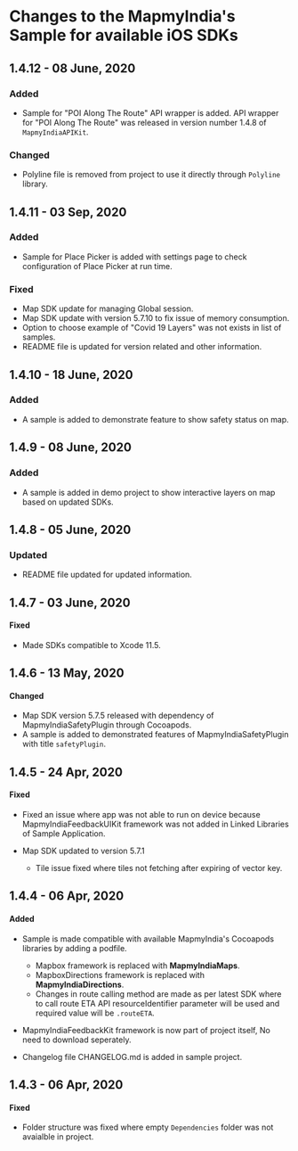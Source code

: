 # Changes to the MapmyIndia's Sample for available iOS SDKs

## 1.4.12 - 08 June, 2020

### Added

- Sample for "POI Along The Route" API wrapper is added. API wrapper for "POI Along The Route" was released in version number 1.4.8 of `MapmyIndiaAPIKit`.

### Changed

- Polyline file is removed from project to use it directly through `Polyline` library.

## 1.4.11 - 03 Sep, 2020

### Added

- Sample for Place Picker is added with settings page to check configuration of Place Picker at run time.

### Fixed

- Map SDK update for managing Global session.
- Map SDK update with version 5.7.10 to fix issue of memory consumption. 
- Option to choose example of "Covid 19 Layers" was not exists in list of samples.
- README file is updated for version related and other information.

## 1.4.10 - 18 June, 2020

### Added

- A sample is added to demonstrate feature to show safety status on map.

## 1.4.9 - 08 June, 2020

### Added

- A sample is added in demo project to show interactive layers on map based on updated SDKs.

## 1.4.8 - 05 June, 2020

### Updated

- README file updated for updated information.

## 1.4.7 - 03 June, 2020

#### Fixed

- Made SDKs compatible to Xcode 11.5.

## 1.4.6 - 13 May, 2020

#### Changed

- Map SDK version 5.7.5 released with dependency of MapmyIndiaSafetyPlugin through Cocoapods.
- A sample is added to demonstrated features of MapmyIndiaSafetyPlugin with title `safetyPlugin`.


## 1.4.5 - 24 Apr, 2020

#### Fixed

- Fixed an issue where app was not able to run on device because MapmyIndiaFeedbackUIKit framework was not added in Linked Libraries of Sample Application.

- Map SDK updated to version 5.7.1
    - Tile issue fixed where tiles not fetching after expiring of vector key.

## 1.4.4 - 06 Apr, 2020

#### Added

- Sample is made compatible with available MapmyIndia's Cocoapods libraries by adding a podfile.
    - Mapbox framework is replaced with **MapmyIndiaMaps**.
    - MapboxDirections framework is replaced with **MapmyIndiaDirections**.
    - Changes in route calling method are made as per latest SDK where to call route ETA API resourceIdentifier parameter will be used and required value will be `.routeETA`.    

- MapmyIndiaFeedbackKit framework is now part of project itself, No need to download seperately.

- Changelog file CHANGELOG.md is added in sample project.

## 1.4.3 - 06 Apr, 2020

#### Fixed

- Folder structure was fixed where empty `Dependencies` folder was not avaialble in project.